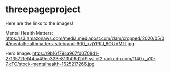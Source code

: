 # threepageproject

Here are the links to the images! 

Mental Health Matters: https://s3.amazonaws.com/media.mediapost.com/dam/cropped/2020/05/04/mentalhealthmatters-sitebrand-600_xzjYPRJ_8OUVMTI.jpg

Hero Image: https://9b16f79ca967fd0708d1-2713572fef44aa49ec323e813b06d2d9.ssl.cf2.rackcdn.com/1140x_a10-7_cTC/stock-mentalhealth-1625217266.jpg
